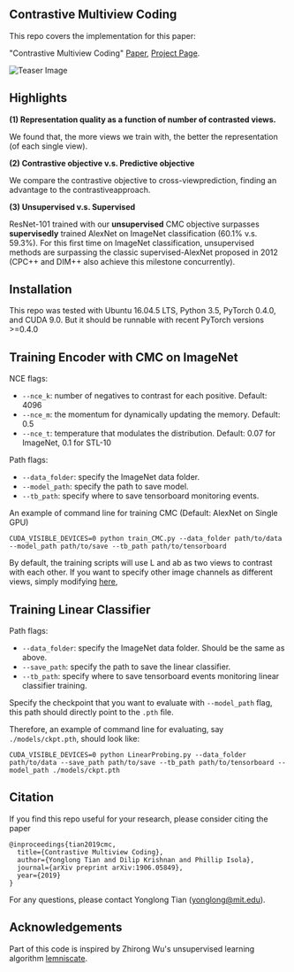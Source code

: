 ## Contrastive Multiview Coding

This repo covers the implementation for this paper:

"Contrastive Multiview Coding" [Paper](http://arxiv.org/abs/1906.05849), [Project Page](http://hobbitlong.github.io/CMC/).

![Teaser Image](http://hobbitlong.github.io/CMC/CMC_files/teaser.jpg)

## Highlights

**(1) Representation quality as a function of number of contrasted views.** 

We found that, the more views we train with, the better the representation (of each single view).

**(2) Contrastive objective v.s. Predictive objective**

We compare the contrastive objective to cross-viewprediction, finding an advantage to the contrastiveapproach.

**(3) Unsupervised v.s. Supervised**

ResNet-101 trained with our **unsupervised** CMC objective surpasses **supervisedly** trained AlexNet on ImageNet classification (60.1% v.s. 59.3%). For this first time on ImageNet classification, unsupervised methods are surpassing the classic supervised-AlexNet proposed in 2012 (CPC++ and DIM++ also achieve this milestone concurrently).

## Installation

This repo was tested with Ubuntu 16.04.5 LTS, Python 3.5, PyTorch 0.4.0, and CUDA 9.0. But it should be runnable with recent PyTorch versions >=0.4.0

## Training Encoder with CMC on ImageNet

NCE flags:
- `--nce_k`: number of negatives to contrast for each positive. Default: 4096
- `--nce_m`: the momentum for dynamically updating the memory. Default: 0.5
- `--nce_t`: temperature that modulates the distribution. Default: 0.07 for ImageNet, 0.1 for STL-10

Path flags:
- `--data_folder`: specify the ImageNet data folder. 
- `--model_path`: specify the path to save model. 
- `--tb_path`: specify where to save tensorboard monitoring events.

An example of command line for training CMC (Default: AlexNet on Single GPU)
```
CUDA_VISIBLE_DEVICES=0 python train_CMC.py --data_folder path/to/data --model_path path/to/save --tb_path path/to/tensorboard
```

By default, the training scripts will use L and ab as two views to contrast with each other. If you want to specify other image channels as different views, simply modifying [here](https://github.com/HobbitLong/CMC/blob/master/train_CMC.py#L97), 

## Training Linear Classifier

Path flags:
- `--data_folder`: specify the ImageNet data folder. Should be the same as above.
- `--save_path`: specify the path to save the linear classifier. 
- `--tb_path`: specify where to save tensorboard events monitoring linear classifier training.

Specify the checkpoint that you want to evaluate with `--model_path` flag, this path should directly point to the `.pth` file.

Therefore, an example of command line for evaluating, say `./models/ckpt.pth`, should look like:
```
CUDA_VISIBLE_DEVICES=0 python LinearProbing.py --data_folder path/to/data --save_path path/to/save --tb_path path/to/tensorboard --model_path ./models/ckpt.pth
```
<!--
## Results
**ImageNet**: we tabulate the top-1 accuracy (%) of linear probing for different networks trained with CMC on imagenet classification. We also include the supervised AlexNet accuracy for comparison.
|          |Unpervised AlexNet | Unpervised ResNet-50 | Unpervised ResNet-101  | Supervised AlexNet |
|----------|:----:|:---:|:---:|:---:|
| Top-1 | 42.6 | 58.1 | 60.1  | 59.3|
-->

## Citation

If you find this repo useful for your research, please consider citing the paper

```
@inproceedings{tian2019cmc,
  title={Contrastive Multiview Coding},
  author={Yonglong Tian and Dilip Krishnan and Phillip Isola},
  journal={arXiv preprint arXiv:1906.05849},
  year={2019}
}
```
For any questions, please contact Yonglong Tian (yonglong@mit.edu).

## Acknowledgements

Part of this code is inspired by Zhirong Wu's unsupervised learning algorithm [lemniscate](https://github.com/zhirongw/lemniscate.pytorch).
